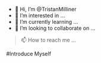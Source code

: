 - 👋 Hi, I’m @TristanMilliner
- 👀 I’m interested in ...
- 🌱 I’m currently learning ...
- 💞️ I’m looking to collaborate on ...
> 📫 How to reach me ...

#Introduce Myself

<!---
TristanMilliner/TristanMilliner is a ✨ special ✨ repository because its `README.md` (this file) appears on your GitHub profile.
You can click the Preview link to take a look at your changes.
--->
